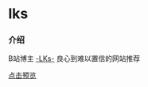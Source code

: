# lks

### 介绍

B站博主 [-LKs-](https://space.bilibili.com/125526?spm_id_from=333.788.b_765f7570696e666f.1) 良心到难以置信的网站推荐

[点击预览](https://xiangjianan.gitee.io/lks)
